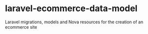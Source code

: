 # laravel-ecommerce-data-model
Laravel migrations, models and Nova resources for the creation of an ecommerce site
